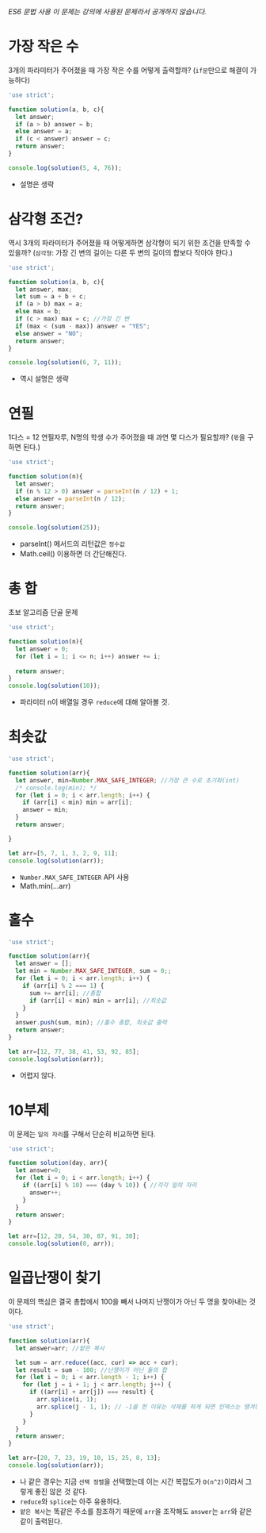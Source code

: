*ES6 문법 사용*
*이 문제는 강의에 사용된 문제라서  공개하지 않습니다.*
# 가장 작은 수
3개의 파라미터가 주어졌을 때 가장 작은 수를 어떻게 출력할까?
(`if문`만으로 해결이 가능하다)

```javascript
'use strict';

function solution(a, b, c){
  let answer;
  if (a > b) answer = b;
  else answer = a;
  if (c < answer) answer = c;
  return answer;
}

console.log(solution(5, 4, 76));
```

- 설명은 생략

# 삼각형 조건?
역시 3개의 파라미터가 주어졌을 때 어떻게하면 삼각형이 되기 위한 조건을 만족할 수 있을까?
(`삼각형`: 가장 긴 변의 길이는 다른 두 변의 길이의 합보다 작아야 한다.)

```javascript
'use strict';

function solution(a, b, c){
  let answer, max;
  let sum = a + b + c;
  if (a > b) max = a;
  else max = b;
  if (c > max) max = c; //가장 긴 변
  if (max < (sum - max)) answer = "YES";
  else answer = "NO";
  return answer;
}

console.log(solution(6, 7, 11));
```

- 역시 설명은 생략

# 연필
1다스 = 12 연필자루, N명의 학생 수가 주어졌을 때 과연 몇 다스가 필요할까?
(`몫`을 구하면 된다.)

```javascript
'use strict';

function solution(n){
  let answer;
  if (n % 12 > 0) answer = parseInt(n / 12) + 1;
  else answer = parseInt(n / 12);
  return answer;
}

console.log(solution(25));
```

- parseInt() 메서드의 리턴값은 `정수값`
- Math.ceil() 이용하면 더 간단해진다.

# 총 합
초보 알고리즘 단골 문제

```javascript
'use strict';

function solution(n){
  let answer = 0;
  for (let i = 1; i <= n; i++) answer += i;
    
  return answer;
}
console.log(solution(10));
```

- 파라미터 n이 배열일 경우 `reduce`에 대해 알아볼 것.

# 최솟값

```javascript
'use strict';

function solution(arr){         
  let answer, min=Number.MAX_SAFE_INTEGER; //가장 큰 수로 초기화(int)
  /* console.log(min); */
  for (let i = 0; i < arr.length; i++) {
    if (arr[i] < min) min = arr[i];
    answer = min;
  }
  return answer;

}

let arr=[5, 7, 1, 3, 2, 9, 11];
console.log(solution(arr));
```

- `Number.MAX_SAFE_INTEGER` API 사용
- Math.min(...arr)

# 홀수

```javascript
'use strict';

function solution(arr){
  let answer = [];
  let min = Number.MAX_SAFE_INTEGER, sum = 0;;
  for (let i = 0; i < arr.length; i++) {
    if (arr[i] % 2 === 1) {
      sum += arr[i]; //총합
      if (arr[i] < min) min = arr[i]; //최솟값
    }
  }
  answer.push(sum, min); //홀수 총합, 최솟값 출력
  return answer;
}

let arr=[12, 77, 38, 41, 53, 92, 85];
console.log(solution(arr));
```

- 어렵지 않다.

# 10부제
이 문제는 `일의 자리`를 구해서 단순히 비교하면 된다.

```javascript
'use strict';

function solution(day, arr){
  let answer=0;
  for (let i = 0; i < arr.length; i++) {
    if ((arr[i] % 10) === (day % 10)) { //각각 일의 자리
      answer++;
    }
  }
  return answer;
}

let arr=[12, 20, 54, 30, 87, 91, 30];
console.log(solution(0, arr));
```

# 일곱난쟁이 찾기
이 문제의 핵심은 결국 총합에서 100을 빼서 나머지 난쟁이가 아닌 두 명을 찾아내는 것이다.

```javascript
'use strict';

function solution(arr){
  let answer=arr; //얕은 복사

  let sum = arr.reduce((acc, cur) => acc + cur);
  let result = sum - 100; //난쟁이가 아닌 둘의 합
  for (let i = 0; i < arr.length - 1; i++) {
    for (let j = i + 1; j < arr.length; j++) {
      if ((arr[i] + arr[j]) === result) {
        arr.splice(i, 1);
        arr.splice(j - 1, 1); // -1을 한 이유는 삭제를 하게 되면 인덱스는 땡겨(?)진다. or 뒤에꺼(j)부터 먼저 지워도 상관X
      }
    }
  }
  return answer;
}

let arr=[20, 7, 23, 19, 10, 15, 25, 8, 13];
console.log(solution(arr));
```

- 나 같은 경우는 지금 `선택 정렬`을 선택했는데 이는 시간 복잡도가 `O(n^2)`이라서 그렇게 좋진 않은 것 같다.
- `reduce`와 `splice`는 아주 유용하다.
- `얕은 복사`는 똑같은 주소를 참조하기 때문에 `arr`을 조작해도 `answer`는 `arr`와 같은 같이 출력된다.
